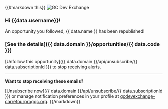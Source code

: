 {{#markdown this}}
![GC Dev Exchange](https://gcdevexchange-carrefourproggc.org/modules/core/client/img/logo/new-logo-220px.png)

### Hi {{data.username}}!

An opportunity you followed, {{ data.name }} has been republished!

### [See the details]({{ data.domain }}/opportunities/{{ data.code }})

[Unfollow this opportunity]({{ data.domain }}/api/unsubscribe/{{ data.subscriptionId }}) to stop receiving alerts. 

---

**Want to stop receiving these emails?**

[Unsubscribe now]({{ data.domain }}/api/unsubscribe/{{ data.subscriptionId }}) or manage notification preferences in your profile at [gcdevexchange-carrefourproggc.org](https://gcdevexchange-carrefourproggc.org).
{{/markdown}}